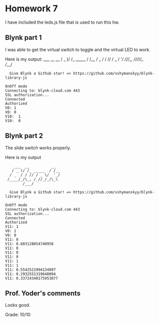 # Homework 7

I have included the leds.js file that is used to run this hw.

## Blynk part 1

I was able to get the virtual switch to toggle and the virtual LED to work.

Here is my output:
        ___  __          __
       / _ )/ /_ _____  / /__
      / _  / / // / _ \/  '_/
     /____/_/\_, /_//_/_/\_\
            /___/
    
      Give Blynk a Github star! => https://github.com/vshymanskyy/blynk-library-js
    
    OnOff mode
    Connecting to: blynk-cloud.com 443
    SSL authorization...
    Connected
    Authorized
    V0: 1
    V0: 0
    V10:  1
    V10:  0

## Blynk part 2

The slide switch works properly.

Here is my output

        ___  __          __
       / _ )/ /_ _____  / /__
      / _  / / // / _ \/  '_/
     /____/_/\_, /_//_/_/\_\
            /___/
    
      Give Blynk a Github star! => https://github.com/vshymanskyy/blynk-library-js
    
    OnOff mode
    Connecting to: blynk-cloud.com 443
    SSL authorization...
    Connected
    Authorized
    V11: 1
    V0: 1
    V0: 0
    V11: 0
    V11: 0.603128054740958
    V11: 0
    V11: 0
    V11: 0
    V11: 1
    V11: 1
    V11: 0.5542521994134897
    V11: 0.2932551319648094
    V11: 0.33724340175953077
    

## Prof. Yoder's comments
Looks good.  

Grade:  10/10
